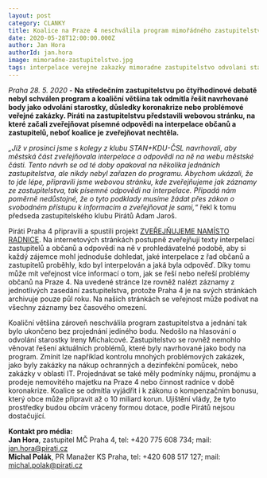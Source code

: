 ```yaml
---
layout: post
category: CLANKY
title: Koalice na Praze 4 neschválila program mimořádného zastupitelstva, o odvolání starostky se nehlasovalo. Piráti místo radnice zveřejňují interpelace
date: 2020-05-28T12:00:00.000Z
author: Jan Hora
authorId: jan.hora
image: mimoradne-zastupitelstvo.jpg
tags: interpelace verejne zakazky mimoradne zastupitelstvo odvolani starostky radnice
---
```


*Praha 28. 5. 2020* - **Na středečním zastupitelstvu po čtyřhodinové debatě nebyl schválen program a koaliční většina tak odmítla řešit navrhované body jako odvolání starostky, důsledky koronakrize nebo problémové veřejné zakázky. Piráti na zastupitelstvu představili webovou stránku, na které začali zveřejňovat písemné odpovědi na interpelace občanů a zastupitelů, neboť koalice je zveřejňovat nechtěla.**

*„Již v prosinci jsme s kolegy z klubu STAN+KDU-ČSL navrhovali, aby městská část zveřejňovala interpelace a odpovědi na ně na webu městské části. Tento návrh se od té doby opakoval na několika jednáních zastupitelstva, ale nikdy nebyl zařazen do programu. Abychom ukázali, že to jde lépe, připravili jsme webovou stránku, kde zveřejňujeme jak záznamy ze zastupitelstva, tak písemné odpovědi na interpelace. Připadá nám poměrně nedůstojné, že o tyto podklady musíme žádat přes zákon o svobodném přístupu k informacím a zveřejňovat je sami,“* řekl k tomu předseda zastupitelského klubu Pirátů Adam Jaroš.

Piráti Praha 4 připravili a spustili projekt [ZVEŘEJŇUJEME NAMÍSTO RADNICE](https://praha4.pirati.cz/interpelace/). Na internetových stránkách postupně zveřejňují texty interpelací zastupitelů a občanů a odpovědí na ně v prohledávatelné podobě, aby si každý zájemce mohl jednoduše dohledat, jaké interpelace z řad občanů a zastupitelů proběhly, kdo byl interpelován a jaká byla odpověď. Díky tomu může mít veřejnost více informací o tom, jak se řeší nebo neřeší problémy občanů na Praze 4. Na uvedené stránce lze rovněž nalézt záznamy z jednotlivých zasedání zastupitelstva, protože Praha 4 je na svých stránkách archivuje pouze půl roku. Na našich stránkách se veřejnost může podívat na všechny záznamy bez časového omezení.

Koaliční většina zároveň neschválila program zastupitelstva a jednání tak bylo ukončeno bez projednání jediného bodu. Nedošlo na hlasování o odvolání starostky Ireny Michalcové. Zastupitelstvo se rovněž nemohlo věnovat řešení aktuálních problémů, které byly navrhované jako body na program. Zmínit lze například kontrolu mnohých problémových zakázek, jako byly zakázky na nákup ochranných a dezinfekční pomůcek, nebo zakázky v oblasti IT.  Projednávat se také měly podmínky nájmu, pronájmu a prodeje nemovitého majetku na Praze 4 nebo činnost radnice v době koronakrize. Koalice se odmítla vyjádřit i k zákonu o kompenzačním bonusu, který obce může připravit až o 10 miliard korun. Ujištění vlády, že tyto prostředky budou obcím vráceny formou dotace, podle Pirátů nejsou dostačující.

**Kontakt pro média:**<br>
**Jan Hora**, zastupitel MČ Praha 4, tel: +420 775 608 734; mail: jan.hora@pirati.cz<br>
**Michal Polák**, PR Manažer KS Praha, tel: +420 608 517 127; mail: michal.polak@pirati.cz
